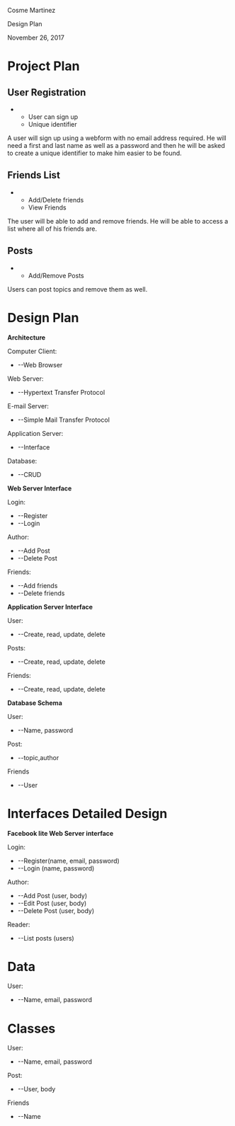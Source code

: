 Cosme Martinez

Design Plan

November 26, 2017

# Project Plan

## User Registration

-
  - User can sign up
  - Unique identifier

 A user will sign up using a webform with no email address required. He will need a first and last name as well as a password and then he will be asked to create a unique identifier to make him easier to be found.

## Friends List

-
  - Add/Delete friends
  - View Friends

 The user will be able to add and remove friends. He will be able to access a list where all of his friends are.

## Posts

-
  - Add/Remove Posts

 Users can post topics and remove them as well.

# Design Plan

**Architecture**

Computer Client:

- --Web Browser

Web Server:

- --Hypertext Transfer Protocol

E-mail Server:

- --Simple Mail Transfer Protocol

Application Server:

- --Interface

Database:

- --CRUD

**Web Server Interface**

Login:

- --Register
- --Login

Author:

- --Add Post
- --Delete Post

Friends:

- --Add friends
- --Delete friends

**Application Server Interface**

User:

- --Create, read, update, delete

Posts:

- --Create, read, update, delete

Friends:

- --Create, read, update, delete

**Database Schema**

User:

- --Name, password

Post:

- --topic,author

Friends

- --User

##
# Interfaces Detailed Design

**Facebook lite Web Server interface**

Login:

- --Register(name, email, password)
- --Login (name, password)

Author:

- --Add Post (user, body)
- --Edit Post (user, body)
- --Delete Post (user, body)

Reader:

- --List posts (users)

##
# Data

User:

- --Name, email, password

##
# Classes

User:

- --Name, email, password

Post:

- --User, body

Friends

- --Name
